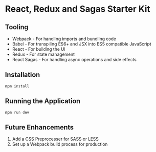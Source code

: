 # React, Redux and Sagas Starter Kit

## Tooling

- Webpack - For handling imports and bundling code
- Babel - For transpiling ES6+ and JSX into ES5 compatible JavaScript
- React - For building the UI
- Redux - For state management
- React Sagas - For handling async operations and side effects

## Installation
`npm install`

## Running the Application
`npm run dev`

## Future Enhancements

1. Add a CSS Preprocesser for SASS or LESS
2. Set up a Webpack build process for production
